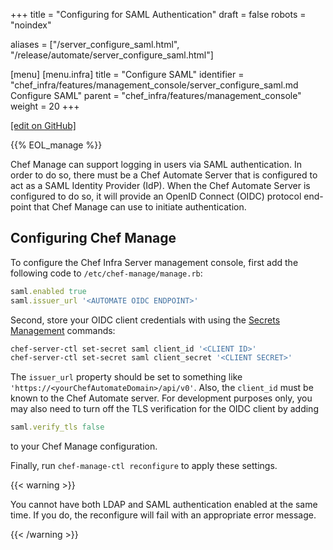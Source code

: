 +++
title = "Configuring for SAML Authentication"
draft = false
robots = "noindex"


aliases = ["/server_configure_saml.html", "/release/automate/server_configure_saml.html"]

[menu]
  [menu.infra]
    title = "Configure SAML"
    identifier = "chef_infra/features/management_console/server_configure_saml.md Configure SAML"
    parent = "chef_infra/features/management_console"
    weight = 20
+++

[\[edit on GitHub\]](https://github.com/chef/chef-web-docs/blob/master/content/server_configure_saml.md)

{{% EOL_manage %}}

Chef Manage can support logging in users via SAML authentication. In
order to do so, there must be a Chef Automate Server that is configured
to act as a SAML Identity Provider (IdP). When the Chef Automate Server
is configured to do so, it will provide an OpenID Connect (OIDC)
protocol end-point that Chef Manage can use to initiate authentication.

## Configuring Chef Manage

To configure the Chef Infra Server management console, first add the
following code to `/etc/chef-manage/manage.rb`:

``` ruby
saml.enabled true
saml.issuer_url '<AUTOMATE OIDC ENDPOINT>'
```

Second, store your OIDC client credentials with using the [Secrets
Management](/ctl_chef_server/#ctl-chef-server-secrets-management)
commands:

``` bash
chef-server-ctl set-secret saml client_id '<CLIENT ID>'
chef-server-ctl set-secret saml client_secret '<CLIENT SECRET>'
```

The `issuer_url` property should be set to something like
`'https://<yourChefAutomateDomain>/api/v0'`. Also, the `client_id` must
be known to the Chef Automate server. For development purposes only, you
may also need to turn off the TLS verification for the OIDC client by
adding

``` ruby
saml.verify_tls false
```

to your Chef Manage configuration.

Finally, run `chef-manage-ctl reconfigure` to apply these settings.

{{< warning >}}

You cannot have both LDAP and SAML authentication enabled at the same
time. If you do, the reconfigure will fail with an appropriate error
message.

{{< /warning >}}
